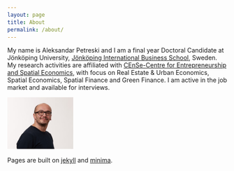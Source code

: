 ```yaml
---
layout: page
title: About
permalink: /about/
---
```


My name is Aleksandar Petreski and I am a final year Doctoral Candidate at Jönköping University, [Jönköping International Business School](https://ju.se/en/about-us/jonkoping-international-business-school.html), Sweden.
My research activities are affiliated with [CEnSe-Centre for Entrepreneurship and Spatial Economics](https://ju.se/center/cense.html), with focus on Real Estate & Urban Economics, Spatial Economics, Spatial Finance and Green Finance.
I am active in the job market and available for interviews.

<img src="JU_STAFF_191211-20047.jpg" style="width: 30%; height: 30%" />



Pages are built on [jekyll](https://jekyllrb.com)  and [minima](https://github.com/jekyll/minima).


